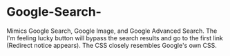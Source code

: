 # Google-Search-
Mimics Google Search, Google Image, and Google Advanced Search. The I'm feeling lucky button will bypass the search results and go to the first link (Redirect notice appears). The CSS closely resembles Google's own CSS.

